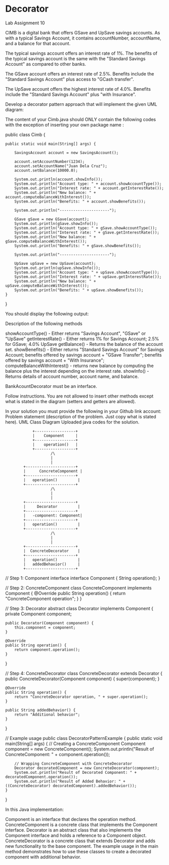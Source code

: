 # Decorator
Lab Assignment 10

CIMB is a digital bank that offers GSave and UpSave savings accounts.   As with a typical Savings Account, it contains accountNumber, accountName, and a balance for that account.

The typical savings account offers an interest rate of 1%.
The benefits of the typical savings account is the same with the "Standard Savings Account" as compared to other banks.

The GSave account offers an interest rate of 2.5%.
Benefits include the "Standard Savings Account" plus access to "GCash transfer".

The UpSave account offers the highest interest rate of 4.0%.
Benefits include the "Standard Savings Account" plus "with Insurance".


Develop a decorator pattern approach that will implement the given UML diagram:



The content of your Cimb.java should ONLY contain the following codes with the exception of inserting your own package name :




public class Cimb {

	public static void main(String[] args) {
		
		SavingsAccount account = new SavingsAccount();
		
		account.setAccountNumber(1234);
		account.setAccountName("Juan Dela Cruz");
		account.setBalance(10000.0);
		
		System.out.println(account.showInfo());
		System.out.println("Account type: " + account.showAccountType());
		System.out.println("Interest rate: " + account.getInterestRate());
		System.out.println("New balance: " + account.computeBalanceWithInterest());
		System.out.println("Benefits: " + account.showBenefits());
		
		System.out.println("----------------------");
		
		GSave gSave = new GSave(account);
		System.out.println(gSave.showInfo());
		System.out.println("Account type: " + gSave.showAccountType());
		System.out.println("Interest rate: " + gSave.getInterestRate());
		System.out.println("New balance: " + gSave.computeBalanceWithInterest());
		System.out.println("Benefits: " + gSave.showBenefits());
		
		System.out.println("----------------------");
		
		UpSave upSave = new UpSave(account);
		System.out.println(upSave.showInfo());
		System.out.println("Account type: " + upSave.showAccountType());
		System.out.println("Interest rate: " + upSave.getInterestRate());
		System.out.println("New balance: " + upSave.computeBalanceWithInterest());
		System.out.println("Benefits: " + upSave.showBenefits());
	}
}









You should display the following output:



Description of the following methods

showAccountType() - Either returns "Savings Account", "GSave" or "UpSave"
getInterestRate() - Either returns 1% for Savings Account; 2.5% for GSave; 4.0% UpSave
getBalance() - Returns the balance of the account set.
showBenefits() - Either returns "Standard Savings Account" for Savings Account;
		    benefits offered by savings account + "GSave Transfer";
                            benefits offered by savings account + "With Insurance";
computeBalanceWithInterest() - returns new balance by computing the balance plus the interest depending on the interest rate.
showInfo() - Returns details of account number, account name, and balance.

BankAcountDecorator must be an interface.

Follow instructions.  You are not allowed to insert other methods except what is stated in the diagram (setters and getters are allowed).


In your solution you must provide the following in your Github link account:
  Problem statement (description of the problem. Just copy what is stated here).
  UML Class Diagram
  Uploaded java codes for the solution.










                +------------------+
                |    Component     |
                +------------------+
                |    operation()   |
                +------------------+
                        /\
                        |
                        |
            +----------------------+
            |      ConcreteComponent |
            +----------------------+
            |   operation()         |
            +----------------------+
                        /\
                        |
                        |
            +----------------------+
            |     Decorator         |
            +----------------------+
            |   -component: Component|
            +----------------------+
            |   operation()         |
            +----------------------+
                        /\
                        |
                        |
            +----------------------+
            |  ConcreteDecorator    |
            +----------------------+
            |   operation()         |
            |   addedBehavior()     |
            +----------------------+










// Step 1: Component interface
interface Component {
    String operation();
}

// Step 2: ConcreteComponent
class ConcreteComponent implements Component {
    @Override
    public String operation() {
        return "ConcreteComponent operation";
    }
}

// Step 3: Decorator
abstract class Decorator implements Component {
    private Component component;

    public Decorator(Component component) {
        this.component = component;
    }

    @Override
    public String operation() {
        return component.operation();
    }
}

// Step 4: ConcreteDecorator
class ConcreteDecorator extends Decorator {
    public ConcreteDecorator(Component component) {
        super(component);
    }

    @Override
    public String operation() {
        return "ConcreteDecorator operation, " + super.operation();
    }

    public String addedBehavior() {
        return "Additional behavior";
    }
}

// Example usage
public class DecoratorPatternExample {
    public static void main(String[] args) {
        // Creating a ConcreteComponent
        Component component = new ConcreteComponent();
        System.out.println("Result of ConcreteComponent: " + component.operation());

        // Wrapping ConcreteComponent with ConcreteDecorator
        Decorator decoratedComponent = new ConcreteDecorator(component);
        System.out.println("Result of Decorated Component: " + decoratedComponent.operation());
        System.out.println("Result of Added Behavior: " + ((ConcreteDecorator) decoratedComponent).addedBehavior());
    }
}





In this Java implementation:

Component is an interface that declares the operation method.
ConcreteComponent is a concrete class that implements the Component interface.
Decorator is an abstract class that also implements the Component interface and holds a reference to a Component object.
ConcreteDecorator is a concrete class that extends Decorator and adds new functionality to the base component.
The example usage in the main method demonstrates how to use these classes to create a decorated component with additional behavior.
